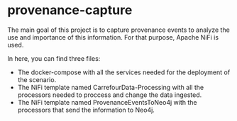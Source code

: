 # provenance-capture
The main goal of this project is to capture provenance events to analyze the use and importance of this information. For that purpose, Apache NiFi is used.

In here, you can find three files:
- The docker-compose with all the services needed for the deployment of the scenario.
- The NiFi template named CarrefourData-Processing with all the processors needed to proccess and change the data ingested.
- The NiFi template named ProvenanceEventsToNeo4j with the processors that send the information to Neo4j.
